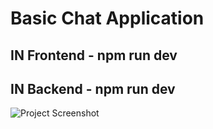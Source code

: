 # Basic Chat Application

## IN Frontend - npm run dev
## IN Backend - npm run dev

![Project Screenshot](basicchat.gif "Project Screenshot")
